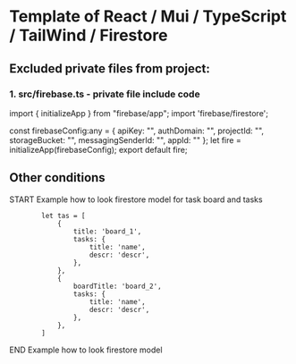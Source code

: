 # Template of React / Mui / TypeScript / TailWind / Firestore

## Excluded private files from project:

### 1. src/firebase.ts - private file include code

import { initializeApp } from "firebase/app";
import 'firebase/firestore';

const firebaseConfig:any = {
apiKey: "",
authDomain: "",
projectId: "",
storageBucket: "",
messagingSenderId: "",
appId: ""
};
let fire = initializeApp(firebaseConfig);
export default fire;

## Other conditions

START Example how to look firestore model for task board and tasks
```
        let tas = [
            {
                title: 'board_1',
                tasks: {
                    title: 'name',
                    descr: 'descr',
                },
            },
            {
                boardTitle: 'board_2',
                tasks: {
                    title: 'name',
                    descr: 'descr',
                },
            },
        ]
```
END Example how to look firestore model

